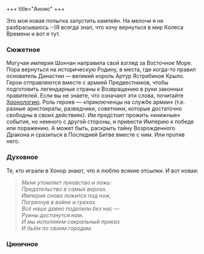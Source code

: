 +++
title="Анонс"
+++

Это моя новая попытка запустить кампейн. На мелочи я не разбрасываюсь :-)Я всегда знал, что хочу вернуться в мир Колеса Времени и вот я тут. 

### Сюжетное

Могучая империя Шончан направила свой взгляд за Восточное Море. Пора вернуться на историческую Родину, в места, где когда-то правил основатель Династии — великий король Артур Ястребиное Крыло. Герои отправляются вместе с армией Предвестников, чтобы подготовить легендарные страны к Возвращению в руки законных правителей. Если вы не знаете, что означают эти слова, почитайте [Хронологию](@/setting/world.md). Роль героев — «приключенцы на службе армии» (т.е. разные аристократы, разведчики, советники, которые достаточно свободны в своих действиях). Им предстоит прожить «книжные» события, но немного с другой стороны, и привести Империю к победе или поражению. А может быть, раскрыть тайну Возрожденного Дракона и сразиться в Последней Битве вместе с ним. Или против него. 

### Духовное

Те, кто играли в Хонор знают, что я люблю всякие отсылки. И вот новая:

>_Меня утомляет лукавство и ложь: <br>
Предательство в самых верхах. <br>
Империя снова ложится под нож, <br>
Погрязнув в войне и грехах. <br>
Всё наше давно поделили без нас — <br>
Руины достанутся нам. <br>
И мы исполняем сакральный приказ <br>
И бьём по своим городам._

### Циничное